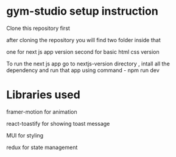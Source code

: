 # gym-studio setup instruction

 Clone this repository first

after cloning the repository you will find two folder inside that 

one for next js app version 
second for basic html css version

To run the next js app go to nextjs-version directory , intall all the dependency and run that app using command - npm run dev



# Libraries used

framer-motion for animation

react-toastify for showing toast message

MUI for styling

redux for state management 